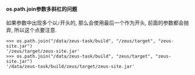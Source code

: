 #### os.path.join参数多斜杠的问题

如果参数中出现多个以`/`开头的, 那么会使用最后一个作为开头, 前面的参数都会抛弃, 所以这个点要注意.

```
>>> os.path.join("/data/zeus-task/build", "/zeus/target", "zeus-site.jar")
'/zeus/target/zeus-site.jar'
>>> os.path.join("/data/zeus-task/build", "zeus/target", "zeus-site.jar")
'/data/zeus-task/build/zeus/target/zeus-site.jar'
```
